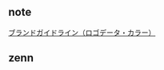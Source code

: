 ## note
[ブランドガイドライン（ロゴデータ・カラー）](https://www.help-note.com/hc/ja/articles/360000235582-%E3%83%96%E3%83%A9%E3%83%B3%E3%83%89%E3%82%AC%E3%82%A4%E3%83%89%E3%83%A9%E3%82%A4%E3%83%B3-%E3%83%AD%E3%82%B4%E3%83%87%E3%83%BC%E3%82%BF-%E3%82%AB%E3%83%A9%E3%83%BC)

## zenn
